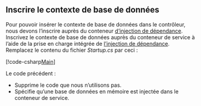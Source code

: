 ## <a name="register-the-database-context"></a>Inscrire le contexte de base de données

Pour pouvoir insérer le contexte de base de données dans le contrôleur, nous devons l’inscrire auprès du conteneur [d’injection de dépendance](xref:fundamentals/dependency-injection). Inscrivez le contexte de base de données auprès du conteneur de service à l’aide de la prise en charge intégrée de [l’injection de dépendance](xref:fundamentals/dependency-injection). Remplacez le contenu du fichier *Startup.cs* par ceci :

[!code-csharp[Main](../../tutorials/first-web-api/sample/TodoApi/Startup.cs?highlight=2,4,12)]

Le code précédent :

* Supprime le code que nous n’utilisons pas.
* Spécifie qu’une base de données en mémoire est injectée dans le conteneur de service.
